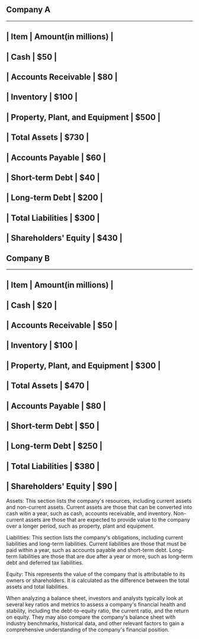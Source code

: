 ## Company A
------------------------------------------------------------
| Item                           | Amount(in millions)     |
------------------------------------------------------------
| Cash                           | $50                     |
------------------------------------------------------------
| Accounts Receivable            | $80                    |
------------------------------------------------------------
| Inventory                      | $100                    |
------------------------------------------------------------
| Property, Plant, and Equipment | $500                    |
------------------------------------------------------------
| Total Assets                   | $730                    |
------------------------------------------------------------
| Accounts Payable               | $60                     |
------------------------------------------------------------
| Short-term Debt                | $40                     |
------------------------------------------------------------
| Long-term Debt                 | $200                    |
------------------------------------------------------------
| Total Liabilities              | $300                    |
------------------------------------------------------------
| Shareholders' Equity           | $430                    |
------------------------------------------------------------

## Company B
------------------------------------------------------------
| Item                           | Amount(in millions)     |
------------------------------------------------------------
| Cash                           | $20                     |
------------------------------------------------------------
| Accounts Receivable            | $50                     |
------------------------------------------------------------
| Inventory                      | $100                    |
------------------------------------------------------------
| Property, Plant, and Equipment | $300                    |
------------------------------------------------------------
| Total Assets                   | $470                    |
------------------------------------------------------------
| Accounts Payable               | $80                     |
------------------------------------------------------------
| Short-term Debt                | $50                     |
------------------------------------------------------------
| Long-term Debt                 | $250                    |
------------------------------------------------------------
| Total Liabilities              | $380                    |
------------------------------------------------------------
| Shareholders' Equity           | $90                     |
------------------------------------------------------------

Assets:
This section lists the company's resources, including current assets and non-current
assets. Current assets are those that can be converted into cash witin a year, such
as cash, accounts receivable, and inventory. Non-current assets are those that are
expected to provide value to the company over a longer period, such as property, plant
and equipment.

Liabilities:
This section lists the company's obligations, including current liabilities and long-term
liabilities. Current liabilities are those that must be paid within a year, such as accounts
payable and short-term debt. Long-term liabilities are those that are due after a year or
more, such as long-term debt and deferred tax liabilities.

Equity:
This represents the value of the company that is attributable to its owners or shareholders.
It is calculated as the difference between the total assets and total liabilities.

When analyzing a balance sheet, investors and analysts typically look at several key
ratios and metrics to assess a company's financial health and stability, including the
debt-to-equity ratio, the current ratio, and the return on equity. They may also compare
the company's balance sheet with industry benchmarks, historical data, and other relevant
factors to gain a comprehensive understanding of the company's financial position.
